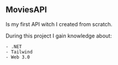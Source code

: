 
## MoviesAPI

Is my first API witch I created from scratch.



During this project I gain knowledge about:
    
    - .NET
    - Tailwind
    - Web 3.0
